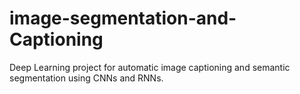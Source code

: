 # image-segmentation-and-Captioning
Deep Learning project for automatic image captioning and semantic segmentation using CNNs and RNNs.
